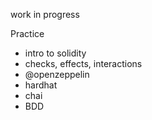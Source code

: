 work in progress

Practice

- intro to solidity
- checks, effects, interactions
- @openzeppelin
- hardhat
- chai
- BDD
